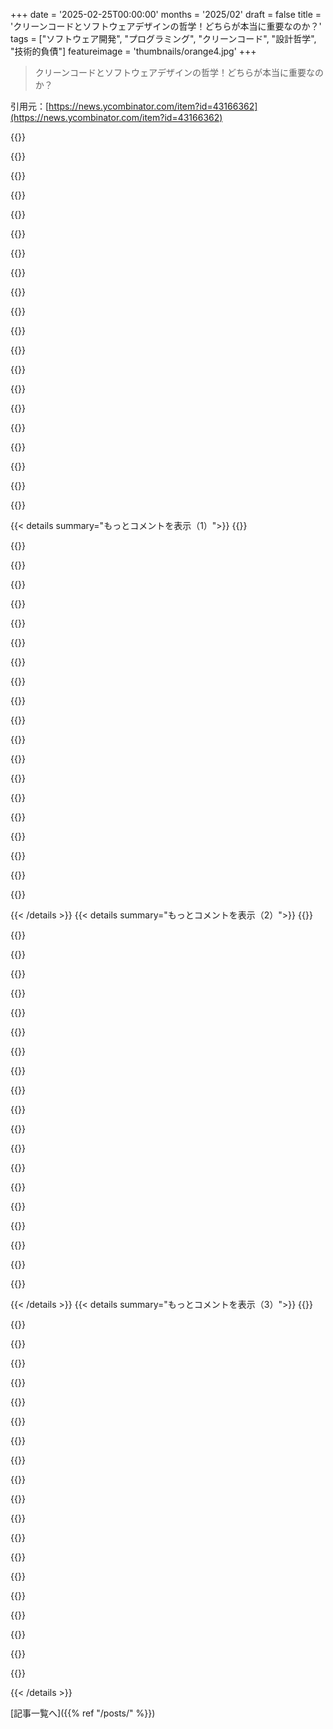 +++
date = '2025-02-25T00:00:00'
months = '2025/02'
draft = false
title = 'クリーンコードとソフトウェアデザインの哲学！どちらが本当に重要なのか？'
tags = ["ソフトウェア開発", "プログラミング", "クリーンコード", "設計哲学", "技術的負債"]
featureimage = 'thumbnails/orange4.jpg'
+++

> クリーンコードとソフトウェアデザインの哲学！どちらが本当に重要なのか？

引用元：[https://news.ycombinator.com/item?id=43166362](https://news.ycombinator.com/item?id=43166362)

{{<matomeQuote body="いまだにどうしてこんなにドグマ的な人がいるのか理解できん。80行の文字数制限を超えたら腹立てる奴もいるし。プログラミングスタイルやアーキテクチャについても同じ。専門的な場で誰かの本やブログに書いてあることを振りかざすだけの奴にはイラつく。NoSQLやマイクロサービスの流行の頃が特にひどかった。あんまり価値ないFunction Appsやlambdasが増えて、サポートやメンテに余計な負担がかかってる。要は、その本やブログを書いた奴と自分の違いは、その人が実際に書いたってことだけ。だから、自分の考えや経験を大事にしてほしい。" userName="ilitirit" createdAt="2025-02-25T10:10:00" color="#ff33a1">}}

{{<matomeQuote body="若い頃のPRコメントを思い出すと cringe するな。『実際、これもっとSOLID原則に従うべきだよ』なんて言ってた。エンジニアリングの正式なバックグラウンドから来たから、これがプロのエンジニアってもんだと思ってた。実際には、こういう『原則』ってコンサルのただの考えであることが多い。皆、いい意図でコードの規格化を目指してるけど、結局企業のFizzBuzzのミームリポジトリみたいに見えるコードになっちゃってる。" userName="trevor-e" createdAt="2025-02-25T16:48:35" color="#45d325">}}

{{<matomeQuote body="ソフトウェアの世界には根拠のない考えや信念が広がるのは不思議だよね。多くの場合、有効な解決策のスペースがほぼ無限だから、厳密な要件がないと、どんなシステム構造でも正当化できて、『これがより良い』って言える。" userName="sunrunner" createdAt="2025-02-25T18:26:33" color="">}}

{{<matomeQuote body="＞ 何故かソフトウェアには根拠のない考えや信念の広がりがある。<br>本の著者が自分の主張を裏付けるために擬似的な証拠を作り出すのが上手になったのも問題だね。最も多いのは『X社にY年の間に話を聞いたから、これがベストだ』みたいな言い回し。要するに『私を信じて』ってだけなのに、社会的証明の中で一見否定できないように見える。" userName="Aurornis" createdAt="2025-02-25T18:46:37" color="">}}

{{<matomeQuote body="＞ いまだにどうしてこんなにドグマ的な人がいるのか理解できん。<br>俺の意見では、CCは守るべき鉄のような意見が多いけど、APoSDは経験に基づいた原則やガイドラインって感じがある。" userName="Lyngbakr" createdAt="2025-02-25T12:10:25" color="#ff5733">}}

{{<matomeQuote body="俺の持論を再び言わせてもらうが、コンパイルプロセスを通過しないものはデザインではなくコードの整理に過ぎない。デザインとは、どのデータ構造を使うか、どれをメモリに保持するか、いつデータをロード/セーブするか、どのアルゴリズムを使うか、並行処理をどう扱うかなどだ。コードを整理することは大事だが、職人技の決め手ではない。" userName="hliyan" createdAt="2025-02-25T13:11:58" color="">}}

{{<matomeQuote body="この本は、SSRやSRの開発者にとって権威のある情報源として機能してると思う。コードスタイルについてのコメントは主観的で、個人の好みとして簡単に却下できるが、Jr devが『The Uncle Bob book』を持ち出すと、急に教育的なアドバイスに見える。こうなると、他の人も耳を傾ける理由ができるが、それは全部でっち上げだ。お金の概念みたいなもんで、他の人が有効だと受け入れるから存在する。" userName="leidenfrost" createdAt="2025-02-25T13:44:11" color="#38d3d3">}}

{{<matomeQuote body="“SSRおよびSRの開発者”とは何ですか？" userName="tempodox" createdAt="2025-02-25T15:15:10" color="">}}

{{<matomeQuote body="Semi Senior と Senior dev のこと。" userName="leidenfrost" createdAt="2025-02-25T15:36:30" color="">}}

{{<matomeQuote body="これは一般的な使い方？" userName="__mharrison__" createdAt="2025-02-25T16:22:21" color="">}}

{{<matomeQuote body="コードを整理するのは基本的なハイジーンの一部だけど、これが職人技の定義的特性とは言えないと思う。どちらかがプロジェクトをダメにすることはあるし、ソフトウェア開発のどの側面が重要かについての議論は、実際にプロジェクトが失敗した経験を持つ人の間で起こるから。" userName="dkarl" createdAt="2025-02-25T15:33:32" color="#ff33a1">}}

{{<matomeQuote body="確かにUncle Bobはペダンティックなところがあるよね。友達が彼と仕事をした時、”Uncle Bobは自分のやり方が全て”って言ってた。彼のクリーンコードのやり方はかなりドグマティックだけど、C++の本はいい部分もあると思う。あの有名なsudokuパズルの事件も面白い。" userName="wglb" createdAt="2025-02-25T16:01:12" color="">}}

{{<matomeQuote body="TDDが増分的な変更を超えた問題解決には役立たないって言ってくれてありがとう。新しいことには“リアル”なコードで探求したり創造したりしたい派なんだ。" userName="brianmcc" createdAt="2025-02-25T16:13:06" color="">}}

{{<matomeQuote body="俺はDTT派、Develop, Then Testなんだ。" userName="arcanemachiner" createdAt="2025-02-25T16:18:03" color="">}}

{{<matomeQuote body="Bobは成功しすぎて自己過信してるかも。でも、他の人は攻撃的で悪い印象を受けたよ。彼がBobのアイデアを意図的に誤解してた気がする。" userName="tqwhite" createdAt="2025-02-25T20:16:15" color="">}}

{{<matomeQuote body="あれはRon Jeffriesが失敗したんじゃなかったっけ？それはTDDのせいではなく、キーボードの前にいる人の経験不足を示してると思う。" userName="switchbak" createdAt="2025-02-25T17:54:08" color="">}}

{{<matomeQuote body="他の業界のプロは“ただ本を書く”だけじゃないから、分野に優れた著者がたくさんいて、ちゃんとした研究が行われてる。プログラミングは西部劇みたいなもので、しばしばルールに従うことで楽になるんだ。" userName="crabbone" createdAt="2025-02-25T15:41:21" color="">}}

{{<matomeQuote body="俺は11年のキャリアの中で、80文字の制限について愚痴る人には会ったことない。でも、どのコードベースもDRYばかり続けて、人を困らせる保守性の問題があったな。" userName="jsbg" createdAt="2025-02-25T16:51:21" color="">}}

{{<matomeQuote body="掃除するコードがDRYにすると保守がずっと楽になると思う。ただDRYであることが目的じゃなくて、抽象化がしやすくなるのが重要なんだ。" userName="nuancebydefault" createdAt="2025-02-25T17:44:48" color="">}}

{{<matomeQuote body="Macbook Pro M2で、画面の半分をブラウザ、もう半分をIDEにしてファイルツリービューやターミナルも活用してる。コード編集パネルの実際のスペースが足りなくて80文字でも横にスクロールすることがある。" userName="soulofmischief" createdAt="2025-02-25T18:47:09" color="">}}

{{< details summary="もっとコメントを表示（1）">}}
{{<matomeQuote body="ノートパソコンでコーディングするのが問題なんだよね。場所や物理的な理由で15インチの画面で書かなきゃならないのは理解できるけど、選択するべきじゃない。僕は42インチの4Kテレビでチラシを表示して四つのウィンドウを開いてるけど、ノートパソコンでは絶対にやりたくないよ。" userName="ajross" createdAt="2025-02-25T18:57:31" color="">}}

{{<matomeQuote body="僕も120インチの4Kモニターと40インチの2Kモニターを持ってるけど、デスクから離れることが多いって言いたいんだよね。" userName="soulofmischief" createdAt="2025-02-25T19:04:55" color="">}}

{{<matomeQuote body="Vision Proに投資すべきだね。人生が変わるよ。" userName="cluckindan" createdAt="2025-02-25T22:00:55" color="">}}

{{<matomeQuote body="C#やJava、C++のエンジニアにとって、Uncle Bobは救世主でGoFは使徒みたいな存在だね。みんなSOLIDやクリーンな原則を守ってデザインパターンで実装するべきだと思われてる。" userName="DeathArrow" createdAt="2025-02-25T18:13:11" color="#38d3d3">}}

{{<matomeQuote body="クリーンコードの熱心な人たちは、あまり好かれないし、生産性も低い人が多いよ。過去にそういう人がチームにいると、みんなが辞めたがってたし、彼がいなくなるとバグが減って機能の出荷が増えた。" userName="felizuno" createdAt="2025-02-25T14:59:46" color="">}}

{{<matomeQuote body="これはちょっと硬直的な意見のように思える。あまり好かれない、非生産的、非実用的な人たちと協力するのが難しいのも分かる。自分はこの戦いに参加してないけど、クリーンコードの人たちの方が反応的な人たちよりも協力的に見えるよ。" userName="wesselbindt" createdAt="2025-02-25T15:37:23" color="">}}

{{<matomeQuote body="＞ Who else has had to deal with idiots who froth at the mouth when you exceed an 80 line character margin?<br>本当に平凡な開発者の証拠だと思う。" userName="raverbashing" createdAt="2025-02-25T11:08:54" color="">}}

{{<matomeQuote body="コードのフォーマットに気を遣うことは、開発者としての能力とは関係ないと思うよ。" userName="einpoklum" createdAt="2025-02-25T12:16:34" color="">}}

{{<matomeQuote body="言語が下手な人ほど、コードのフォーマットもひどいと思った。皆が読みやすいコードにしようとするから、フォーマットのルールも厳格になるけど、実際はコードの組織が重要なんだよね。" userName="bena" createdAt="2025-02-25T12:55:48" color="#ff5c5c">}}

{{<matomeQuote body="反対だな。賢い奴が書くコードは逆にクソになることもある。クリーンコードは頭の良くない人のためのもので、賢い人はあまり気にしないんだよ。賢い人にとってはすごく読みやすいからな。逆に頭の悪い人は、汚いコードを理解できないからクリーンコードが必要だと思う。" userName="ninetyninenine" createdAt="2025-02-25T13:47:14" color="">}}

{{<matomeQuote body="それは全く今日は真実じゃない。クソコードは動かないか、著者が思ってることをするわけじゃない。賢い人が書いたコードはちゃんと形が整ってるし、構造が問題の構造にあってる。" userName="bena" createdAt="2025-02-25T16:48:22" color="#785bff">}}

{{<matomeQuote body="もしかしたら、賢い人は自分よりも経験が少ない人たちがコードを扱いやすい重要性を理解しているのかもしれない。" userName="Ma8ee" createdAt="2025-02-25T15:01:28" color="">}}

{{<matomeQuote body="まあ、この話題について本を書いた奴もいるし、一人は自分の意見を『哲学』だなんて言ってる。ソフトウェアは実際には概念に対して大きな言葉や複雑な言葉をつけているだけで、深い意味のあるものではない。" userName="ninetyninenine" createdAt="2025-02-25T13:38:38" color="">}}

{{<matomeQuote body="普通に良い慣習があることは認めるよね。VCSを使ったり、テストを書いたりするのはそうだし、時間が経つにつれて共通の問題とその解決策が見つかるんだ。" userName="NeutralForest" createdAt="2025-02-25T14:10:32" color="">}}

{{<matomeQuote body="固定されたものはないんだよ。強い型付けを使って、純粋な関数でプログラミングすると、少ないユニットテストで動くんだ。パターンは30パーセントくらいしかいいものじゃない。" userName="ninetyninenine" createdAt="2025-02-25T14:30:30" color="">}}

{{<matomeQuote body="ユニットテストは振る舞いをテストするべきだと思う。あまりパターンが良いとは思わないけど、既存の問題に対する構造はあるから、アートだというのはちょっと極端な気がする。" userName="NeutralForest" createdAt="2025-02-25T15:06:54" color="">}}

{{<matomeQuote body="あなたは私が使っている静的チェックを十分に活用していないから同意できないんだろう。私は文字列や数字を使ってないから、行動をテストせずに動作することができる。" userName="ninetyninenine" createdAt="2025-02-25T15:15:41" color="">}}

{{<matomeQuote body="私は型指向言語で大きなWebアプリを作ってるけど、ユニットテストはたくさん書くよ。解析に関してはね。" userName="yakshaving_jgt" createdAt="2025-02-25T15:41:25" color="">}}

{{<matomeQuote body="そうだね。通常はそこに必要ないけど、IOとのコードのインターフェースでは例外やエラーが発生するから重要だよ。純粋で決定論的なコードになるはずさ。" userName="ninetyninenine" createdAt="2025-02-25T16:54:35" color="">}}

{{<matomeQuote body="ただの初心者向けの本として扱われていて、それに基づいて質問されるって変だよ。実際にその本を読んでいるかも確認されず、ただ引用されるだけ。彼らが会社を離れた後も同じ考えを持ち続けるのが心配。" userName="wiether" createdAt="2025-02-25T10:11:00" color="">}}


{{< /details >}}
{{< details summary="もっとコメントを表示（2）">}}
{{<matomeQuote body="という英語のヒントは面白いね。Uncle Bobのアドバイスを受けた経験があって、彼らのやり方には疑問を感じている。特に、アジャイルの時代に何も実現できなかった人たちは疑わしい。" userName="jbreckmckye" createdAt="2025-02-25T10:14:09" color="">}}

{{<matomeQuote body="Kent Beckはその中には含まれないよ。彼は初のユニットテストライブラリを出したし、他の言語でもいろいろ出したからね。JUnitスタイルは今やどこにでもあり、個人的にはpytestみたいなシンプルなスタイルが好きだけど。" userName="disgruntledphd2" createdAt="2025-02-25T11:57:59" color="#ff33a1">}}

{{<matomeQuote body="Kent BeckもUncle Bob同様、彼自身のアイデアに夢中で、良い洞察もあるけど、それに溺れてしまうとミスに気づかない。彼らの本を読むときは、しっかり疑って考えないといけない。" userName="machine_ghost" createdAt="2025-02-25T16:28:24" color="">}}

{{<matomeQuote body="ペアプログラミングを考え出したのは素晴らしいことだと思うけど、君はその有用性を理解していないみたい。コードを書く手法をどんどん改善していく必要があるね。だから、もし問題点に気づいているなら、ぜひ役立つ本を書いてほしい。" userName="snapdaddy" createdAt="2025-02-26T02:22:42" color="#ff33a1">}}

{{<matomeQuote body="そういうのが本当に効果があるの？試してみたことある？" userName="lmm" createdAt="2025-02-26T02:02:46" color="">}}

{{<matomeQuote body="ペアプログラミングを強制しちゃダメだけど、うまく使えばめちゃくちゃ効果的だよ。" userName="gabrieledarrigo" createdAt="2025-02-27T12:56:50" color="">}}

{{<matomeQuote body="コードを他の人に見てもらうのは有効だけど、負担もあるし、全員に向いてるわけじゃないよね。それでも、実際のコードレビューはペアプログラミングに似てくるという意見もあって、開発中にお互いがいることでやり取りを減らせると思う。もちろん、法的な理由からコードレビューは必要だけど、ZoomでPRを話し合うことが多くて、ペアプログラミングで助けられるのかもしれない。" userName="disgruntledphd2" createdAt="2025-02-26T13:50:46" color="#38d3d3">}}

{{<matomeQuote body="私はペアプログラミングが好きじゃないけど、賛成派の人たちは、開発中に両者がいることで早めに問題を解決できるのが強みだと言う。コードレビューは遅すぎて、初期の決定が後のコードに影響を与えるから、もっといい選択ができていたらと思うよ。" userName="michaelcampbell" createdAt="2025-03-01T16:07:24" color="">}}

{{<matomeQuote body="指摘してくれてありがとう。初期の頃は人気を得るために資格が必要じゃなかったから、あまり誰もチェックしなかったと思う。最近のアニメアイコンのTwitterアカウントがAIを発明したかのように振る舞っているのと似てるね。" userName="Copenjin" createdAt="2025-02-25T12:37:51" color="">}}

{{<matomeQuote body="FitNesseフレームワークのソースコードを読むのはとても勉強になるよ。https://github.com/unclebob/fitnesse 彼のアイデアがどうやって数百のほとんど空のクラスにまとまっているのか見られるし、”catch Throwable”みたいな珠玉も見つかる。" userName="Scubabear68" createdAt="2025-02-25T16:06:29" color="">}}

{{<matomeQuote body="最初は同意しようと思ってたけど、見た限りでは実際のコードはかなり良さそうだった。いくつかのファイルにはボイラープレートが多いけど、それはJavaのせいだし、全体的にはすごく読みやすい。レガシーコードを扱うなら、これぐらいなら嬉しいよ。" userName="snapdaddy" createdAt="2025-02-26T02:17:00" color="#ff33a1">}}

{{<matomeQuote body="A Philosophy of Software Designは簡潔で素晴らしく、数十年の教育経験に基づいているね。" userName="__loam" createdAt="2025-02-25T09:10:15" color="#ff5c5c">}}

{{<matomeQuote body="宝くじが当たったら、自分の名に建物を作られるよりも、その本を全ての大学のコンピュータサイエンスの学生に寄付して、必須読書にしたいね。少ないけど、ソフトウェアエンジニアリングの本だから、分かるでしょ。" userName="mdaniel" createdAt="2025-02-25T15:17:52" color="">}}

{{<matomeQuote body="もっと大事なのは、素晴らしいソフトウェアを書く経験だね。" userName="kragen" createdAt="2025-02-25T10:47:15" color="">}}

{{<matomeQuote body="Clean Codeやデザインパターンは教師や講師にも教えられてる。でもこういうパラダイムは効率やエラー処理、デバッグみたいな重要なことを無視してることが多い。これらを上手く扱うには時間と努力が必要だから、教えられるレシピはないんだよね。" userName="dgb23" createdAt="2025-02-25T13:24:22" color="">}}

{{<matomeQuote body="Clean Codeは効率よりもコード保守に重きを置いてる。コンピュータは速く動くから効率を心配する必要ないことが多い。でもエラー処理やデバッグも保守の一部。Clean Codeに否定的な理由もあるけど、その原則に従っていると以前よりはずっと良いコードになってるよ。" userName="bluGill" createdAt="2025-02-25T14:22:43" color="#ff5733">}}

{{<matomeQuote body="個人的にメンテの時間がかかる問題は、サードパーティの依存、余計な抽象化、パフォーマンス問題、エラー処理の不備、データの不整合によるものが多い。シンプルなコードならこういう問題をかなり避けられるからね。" userName="dgb23" createdAt="2025-02-25T15:42:22" color="">}}

{{<matomeQuote body="俺もそう思うけど、コードの不整合が多い原因として、抽象化を避けてシンプルに保とうとすることがある。お互い呼び合うクラスばかりだと面倒だけど、その解決策としてインラインにするとさらに悪化することもある。" userName="lmm" createdAt="2025-02-26T03:22:54" color="">}}

{{<matomeQuote body="同意だけど、コードの不整合には他にも理由があるよ。早すぎる抽象化、実際の作業を無視した自動化、一貫性のない名前やファイル構成、高度な技術に飛びつくことなど。シンプルで一貫したコードから進化させる方が楽だと思う。" userName="dgb23" createdAt="2025-02-26T11:09:41" color="">}}

{{<matomeQuote body="＞『より原始的で一貫したインラインのコードから、明確に問題を解決する抽象に進む方が楽だと思う』それは状況次第だと思う。コードベースに既に微妙な差異が溜まってると、インラインよりもファクタリングが難しくなるよ。自前で開発しすぎて不整合が増えることもあるから注意が必要。" userName="lmm" createdAt="2025-02-27T00:13:57" color="">}}


{{< /details >}}
{{< details summary="もっとコメントを表示（3）">}}
{{<matomeQuote body="なんかラッキーだったみたいだね。言及された問題について、いい解決策を見つけられるといいけど、自信を持てるものは見たことがないな。" userName="bluGill" createdAt="2025-02-25T15:52:12" color="">}}

{{<matomeQuote body="コメントには重要な理由がある。時には制御不能なバグや直感に反した処理に直面することがある。例えばUSBデバイスのドライバを書くとき、文書化されたプロトコルに従っても壊れた状態になることが多いから、その都度コメントを入れてるんだ。そうしないと、後々コードを修正する時に理由を忘れちゃうからね。" userName="sudobash1" createdAt="2025-02-25T01:26:50" color="#38d3d3">}}

{{<matomeQuote body="＞メソッド名がコメントとしては理想的じゃないよね。視認性が低いし、略語や曖昧さもあって難しい。俺は特に、難解なコードに関する詳細なコメントを書くことが多いんだけど、説明したいことは文書やADRsに載せるべきなんだ。それを入れると、読まれないことが多くて、皆コードを間違って使う。コメントにしたら、ちゃんと読まれてバグが減ったよ。コメントは修正しやすいからね。" userName="zbentley" createdAt="2025-02-25T01:56:44" color="#ff5733">}}

{{<matomeQuote body="ADRsを挙げてくれてありがとう！決定の”なぜ”を記録するのに良い方法だと思う。ADRsに不慣れな人向けに良いスタート地点のリンクを置いとくね。<br>https://cognitect.com/blog/2011/11/15/documenting-architectu...<br>https://adr.github.io/" userName="colddevil" createdAt="2025-02-25T08:32:26" color="#38d3d3">}}

{{<matomeQuote body="＞メソッド名はコメントとしてはあまり良くないね。視認性が低いし。snake_caseやkebab-caseの方がいいよ。特にJSONでcamelCaseを使うと、処理したくてもインターフェースが読みづらくなるから、改善してほしい。" userName="rswail" createdAt="2025-02-25T05:34:09" color="">}}

{{<matomeQuote body="＞コードがなぜそうなったかっていう理由はコメントに頼らざるを得ないね。コードは”何”と”どう”を示せるけど、”なぜ”は文章にする必要があるんだ。" userName="slotrans" createdAt="2025-02-25T04:14:14" color="">}}

{{<matomeQuote body="USBの具体的な例を挙げて、リテラテプログラミングの必要性があるって感じだね。コードより文章が重要ってこと。" userName="Cthulhu_" createdAt="2025-02-25T08:28:22" color="">}}

{{<matomeQuote body="ルールを押し付ける必要ないんじゃない？コメントは役に立つと言えばそれでいいと思うよ。" userName="lompad" createdAt="2025-02-25T10:33:58" color="">}}

{{<matomeQuote body="リテラテプログラミングは方法論じゃなくて、文章を重要視してコードはその次っていう考え方だよ。" userName="kragen" createdAt="2025-02-25T11:26:05" color="">}}

{{<matomeQuote body="関数名には限界があるよね。制御する回路図を名前で表現するのは無理だし、コメントを使うことで伝えられる。" userName="SAI_Peregrinus" createdAt="2025-02-25T14:31:08" color="">}}

{{<matomeQuote body="もし理由が変わったら関数名も更新しないといけない。単一のコードベースならまあいいけど、関数が外部に出てる場合は面倒だよ。" userName="ricree" createdAt="2025-02-25T16:22:11" color="">}}

{{<matomeQuote body="同意。じゃあ、コメントに頼る前に名前にできるだけ詰め込もうよ。Proseは見た目は良くないけど、使い勝手は損なわれないよ。" userName="ninetyninenine" createdAt="2025-02-25T15:21:33" color="">}}

{{<matomeQuote body="それはAPIに'なぜ'を埋め込むことになる。もし'なぜ'が変わったら、その関数は抽象化として機能しなくなるし、名前を変えるとAPIが壊れるよ。名前は実際にやることを明確に示し、やってないことで除外するために十分な精度が必要だってことは言いたい。" userName="SAI_Peregrinus" createdAt="2025-02-25T19:15:16" color="#ff5c5c">}}

{{<matomeQuote body="＞例えば、今USBデバイス用のドライバソフトウェアを書いてるんだけど、文書化されたプロトコルの範囲内でもデバイスが悪い状態になるのが簡単なんだ。作業諸元やメッセージがどうあるべきかをドキュメントとして残すためにコメントを書いてるよ。コードに特徴を追加したりリファクタリングする時、そうしないと理由を忘れちゃうからね。これは一般的に言っても意味があると思うよ。" userName="bch" createdAt="2025-02-25T08:32:31" color="#785bff">}}

{{<matomeQuote body="私は'コメント禁止'のUncle Bob派ってわけじゃないけど、意味不明な長いメソッド名には注目しちゃう。そういう名前が付いてるなら、きっと変なことやってるはずだからね。" userName="mbo" createdAt="2025-02-25T01:44:08" color="">}}

{{<matomeQuote body="その通り、長い名前は本当に変なことするメソッドだけに使うべき。どのメソッドも長いとコードベースがうるさくなるからね。同意だよ。" userName="hakunin" createdAt="2025-02-25T03:13:47" color="#ff33a1">}}

{{<matomeQuote body="実際にはそうならないよ。プログラムって多くのことをやるから、実際には短い名前が多くの関数に通じるんだ。英語みたいに大きな単語と小さな単語があって、通常はその組み合わせを使ってコミュニケーションしてる。" userName="ninetyninenine" createdAt="2025-02-25T13:58:36" color="">}}

{{<matomeQuote body="それはこの記事で起きたし、Robertもそう主張してるね。" userName="hakunin" createdAt="2025-02-25T14:04:42" color="">}}

{{<matomeQuote body="作り話かもしれないけど、長い名前の利点を示すための例だった。私の意見では、逆にそれを示したと思う。" userName="kristiandupont" createdAt="2025-02-26T11:01:26" color="">}}

{{<matomeQuote body="以前はそうやってたけど、どの非自明なメソッドもエッジケースや作業手順を含んでいて、メソッド名が可読性を壊してたよ。" userName="Pxtl" createdAt="2025-02-25T17:13:23" color="">}}


{{< /details >}}


[記事一覧へ]({{% ref "/posts/" %}})
